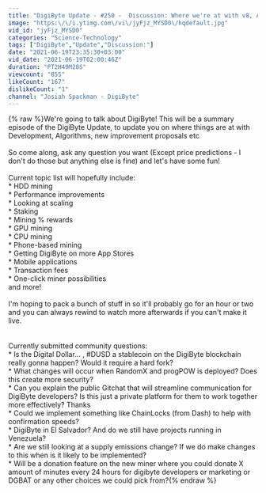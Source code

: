 ```yaml
---
title: "DigiByte Update - #250 -  Discussion: Where we're at with v8, Algos, other improvements"
image: "https:\/\/i.ytimg.com\/vi\/jyFjz_MYSD0\/hqdefault.jpg"
vid_id: "jyFjz_MYSD0"
categories: "Science-Technology"
tags: ["DigiByte","Update","Discussion:"]
date: "2021-06-19T23:35:30+03:00"
vid_date: "2021-06-19T02:00:46Z"
duration: "PT2H49M28S"
viewcount: "855"
likeCount: "167"
dislikeCount: "1"
channel: "Josiah Spackman - DigiByte"
---
```

{% raw %}We're going to talk about DigiByte! This will be a summary episode of the DigiByte Update, to update you on where things are at with Development, Algorithms, new improvement proposals etc <br /><br />So come along, ask any question you want (Except price predictions - I don't do those but anything else is fine) and let's have some fun!<br /><br />Current topic list will hopefully include:<br />* HDD mining<br />* Performance improvements<br />* Looking at scaling<br />* Staking<br />* Mining % rewards<br />* GPU mining<br />* CPU mining<br />* Phone-based mining<br />* Getting DigiByte on more App Stores<br />* Mobile applications<br />* Transaction fees<br />* One-click miner possibilities<br />and more!<br /><br />I'm hoping to pack a bunch of stuff in so it'll probably go for an hour or two and you can always rewind to watch more afterwards if you can't make it live.<br /><br /><br />Currently submitted community questions:<br />* Is the Digital Dollar... , #DUSD a stablecoin on the DigiByte blockchain really gonna happen? Would it require a hard fork?<br />* What changes will occur when RandomX and progPOW is deployed? Does this create more security?<br />* Can you explain the public Gitchat that will streamline communication for DigiByte developers? Is this just a private platform for them to work together more effectively? Thanks<br />* Could we implement something like ChainLocks (from Dash) to help with confirmation speeds?<br />* DigiByte in El Salvador? And do we still have projects running in Venezuela?<br />* Are we still looking at a supply emissions change? If we do make changes to this when is it likely to be implemented?<br />* Will be a donation feature on the new miner where you could donate X amount of minutes every 24 hours for digibyte developers or marketing or DGBAT or any other choices we could pick from?{% endraw %}
